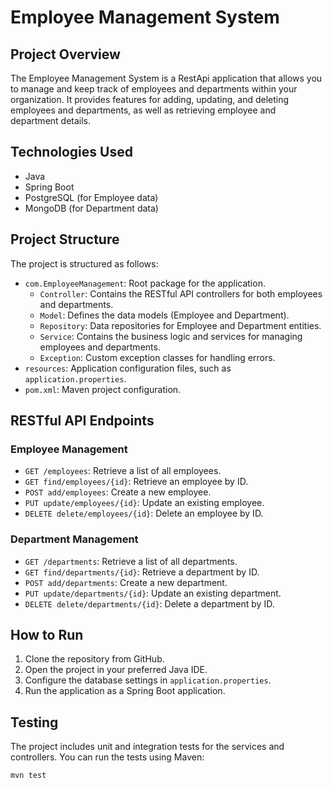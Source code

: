 # Employee Management System

## Project Overview

The Employee Management System is a RestApi application that allows you to manage and keep track of employees and departments within your organization. It provides features for adding, updating, and deleting employees and departments, as well as retrieving employee and department details.

## Technologies Used

- Java
- Spring Boot
- PostgreSQL (for Employee data)
- MongoDB (for Department data)

## Project Structure

The project is structured as follows:

- `com.EmployeeManagement`: Root package for the application.
  - `Controller`: Contains the RESTful API controllers for both employees and departments.
  - `Model`: Defines the data models (Employee and Department).
  - `Repository`: Data repositories for Employee and Department entities.
  - `Service`: Contains the business logic and services for managing employees and departments.
  - `Exception`: Custom exception classes for handling errors.
- `resources`: Application configuration files, such as `application.properties`.
- `pom.xml`: Maven project configuration.

## RESTful API Endpoints

### Employee Management

- `GET /employees`: Retrieve a list of all employees.
- `GET find/employees/{id}`: Retrieve an employee by ID.
- `POST add/employees`: Create a new employee.
- `PUT update/employees/{id}`: Update an existing employee.
- `DELETE delete/employees/{id}`: Delete an employee by ID.

### Department Management

- `GET /departments`: Retrieve a list of all departments.
- `GET find/departments/{id}`: Retrieve a department by ID.
- `POST add/departments`: Create a new department.
- `PUT update/departments/{id}`: Update an existing department.
- `DELETE delete/departments/{id}`: Delete a department by ID.

## How to Run

1. Clone the repository from GitHub.
2. Open the project in your preferred Java IDE.
3. Configure the database settings in `application.properties`.
4. Run the application as a Spring Boot application.

## Testing

The project includes unit and integration tests for the services and controllers. You can run the tests using Maven:

```bash
mvn test

